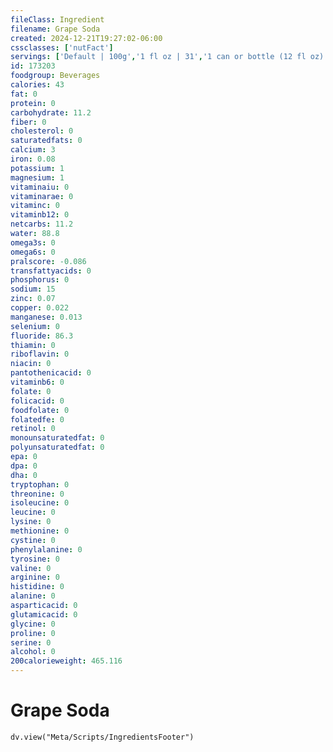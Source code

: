 ```yaml
---
fileClass: Ingredient
filename: Grape Soda
created: 2024-12-21T19:27:02-06:00
cssclasses: ['nutFact']
servings: ['Default | 100g','1 fl oz | 31','1 can or bottle (12 fl oz) | 372']
id: 173203
foodgroup: Beverages
calories: 43
fat: 0
protein: 0
carbohydrate: 11.2
fiber: 0
cholesterol: 0
saturatedfats: 0
calcium: 3
iron: 0.08
potassium: 1
magnesium: 1
vitaminaiu: 0
vitaminarae: 0
vitaminc: 0
vitaminb12: 0
netcarbs: 11.2
water: 88.8
omega3s: 0
omega6s: 0
pralscore: -0.086
transfattyacids: 0
phosphorus: 0
sodium: 15
zinc: 0.07
copper: 0.022
manganese: 0.013
selenium: 0
fluoride: 86.3
thiamin: 0
riboflavin: 0
niacin: 0
pantothenicacid: 0
vitaminb6: 0
folate: 0
folicacid: 0
foodfolate: 0
folatedfe: 0
retinol: 0
monounsaturatedfat: 0
polyunsaturatedfat: 0
epa: 0
dpa: 0
dha: 0
tryptophan: 0
threonine: 0
isoleucine: 0
leucine: 0
lysine: 0
methionine: 0
cystine: 0
phenylalanine: 0
tyrosine: 0
valine: 0
arginine: 0
histidine: 0
alanine: 0
asparticacid: 0
glutamicacid: 0
glycine: 0
proline: 0
serine: 0
alcohol: 0
200calorieweight: 465.116
---
```


# Grape Soda

```dataviewjs
dv.view("Meta/Scripts/IngredientsFooter")
```